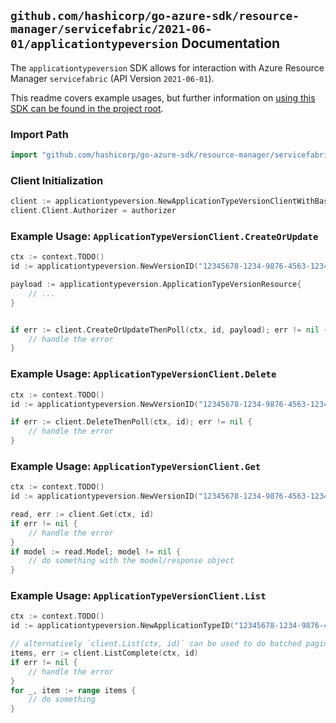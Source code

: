 
## `github.com/hashicorp/go-azure-sdk/resource-manager/servicefabric/2021-06-01/applicationtypeversion` Documentation

The `applicationtypeversion` SDK allows for interaction with Azure Resource Manager `servicefabric` (API Version `2021-06-01`).

This readme covers example usages, but further information on [using this SDK can be found in the project root](https://github.com/hashicorp/go-azure-sdk/tree/main/docs).

### Import Path

```go
import "github.com/hashicorp/go-azure-sdk/resource-manager/servicefabric/2021-06-01/applicationtypeversion"
```


### Client Initialization

```go
client := applicationtypeversion.NewApplicationTypeVersionClientWithBaseURI("https://management.azure.com")
client.Client.Authorizer = authorizer
```


### Example Usage: `ApplicationTypeVersionClient.CreateOrUpdate`

```go
ctx := context.TODO()
id := applicationtypeversion.NewVersionID("12345678-1234-9876-4563-123456789012", "example-resource-group", "clusterName", "applicationTypeName", "version")

payload := applicationtypeversion.ApplicationTypeVersionResource{
	// ...
}


if err := client.CreateOrUpdateThenPoll(ctx, id, payload); err != nil {
	// handle the error
}
```


### Example Usage: `ApplicationTypeVersionClient.Delete`

```go
ctx := context.TODO()
id := applicationtypeversion.NewVersionID("12345678-1234-9876-4563-123456789012", "example-resource-group", "clusterName", "applicationTypeName", "version")

if err := client.DeleteThenPoll(ctx, id); err != nil {
	// handle the error
}
```


### Example Usage: `ApplicationTypeVersionClient.Get`

```go
ctx := context.TODO()
id := applicationtypeversion.NewVersionID("12345678-1234-9876-4563-123456789012", "example-resource-group", "clusterName", "applicationTypeName", "version")

read, err := client.Get(ctx, id)
if err != nil {
	// handle the error
}
if model := read.Model; model != nil {
	// do something with the model/response object
}
```


### Example Usage: `ApplicationTypeVersionClient.List`

```go
ctx := context.TODO()
id := applicationtypeversion.NewApplicationTypeID("12345678-1234-9876-4563-123456789012", "example-resource-group", "clusterName", "applicationTypeName")

// alternatively `client.List(ctx, id)` can be used to do batched pagination
items, err := client.ListComplete(ctx, id)
if err != nil {
	// handle the error
}
for _, item := range items {
	// do something
}
```
